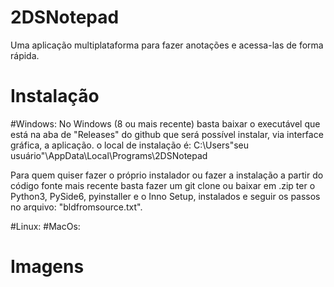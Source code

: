 # 2DSNotepad
Uma aplicação multiplataforma para fazer anotações e acessa-las de forma rápida.

# Instalação
  #Windows:
  No Windows (8 ou mais recente) basta baixar o executável que está na aba de "Releases" do github que será possível instalar, via interface gráfica, a aplicação.
  o local de instalação é: C:\Users\"seu usuário"\AppData\Local\Programs\2DSNotepad
  
  Para quem quiser fazer o próprio instalador ou fazer a instalação a partir do código fonte mais recente basta fazer um git clone ou baixar em .zip
  ter o Python3, PySide6, pyinstaller e o Inno Setup, instalados e seguir os passos no arquivo: "bldfromsource.txt".
  
  #Linux:
  #MacOs:
  
 # Imagens
 
 
 
